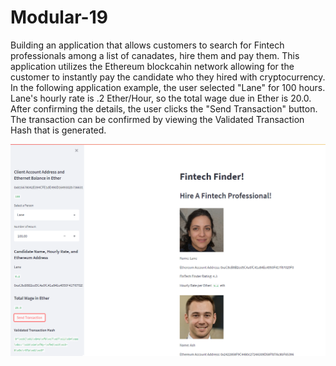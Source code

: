 # Modular-19

Building an application that allows customers to search for Fintech professionals among a list of canadates, hire them and pay them. This application utilizes the Ethereum blockcahin network allowing for the customer to instantly pay the candidate who they hired with cryptocurrency.
In the following application example, the user selected "Lane" for 100 hours. Lane's hourly rate is .2 Ether/Hour, so the total wage due in Ether is 20.0. After confirming the details, the user clicks the "Send Transaction" button. The transaction can be confirmed by viewing the Validated Transaction Hash that is generated.

![191](https://github.com/SoukP1/Modular-19/blob/main/Blockchain%20Wallets/Images/191.PNG)
